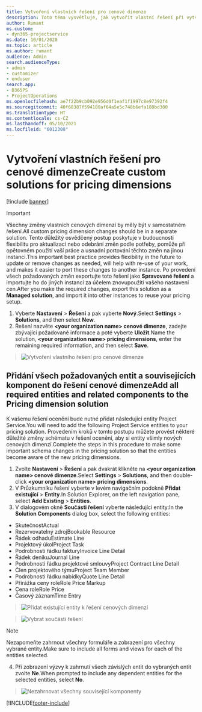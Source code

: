 ```yaml
---
title: Vytvoření vlastních řešení pro cenové dimenze
description: Toto téma vysvětluje, jak vytvořit vlastní řešení při vytváření vlastních cenových dimenzí.
author: Rumant
ms.custom:
- dyn365-projectservice
ms.date: 10/01/2020
ms.topic: article
ms.author: rumant
audience: Admin
search.audienceType:
- admin
- customizer
- enduser
search.app:
- D365PS
- ProjectOperations
ms.openlocfilehash: ae7f22b9cb092e956d0f1eaf1f1997c8e97392f4
ms.sourcegitcommit: 40f68387f594180af64a5e5c748b6efa188bd300
ms.translationtype: HT
ms.contentlocale: cs-CZ
ms.lasthandoff: 05/10/2021
ms.locfileid: "6012308"
---
```

# <a name="create-custom-solutions-for-pricing-dimensions"></a><span data-ttu-id="dc88a-103">Vytvoření vlastních řešení pro cenové dimenze</span><span class="sxs-lookup"><span data-stu-id="dc88a-103">Create custom solutions for pricing dimensions</span></span>

[!include [banner](../includes/psa-now-project-operations.md)]

> [!IMPORTANT]
> <span data-ttu-id="dc88a-104">Všechny změny vlastních cenových dimenzí by měly být v samostatném řešení.</span><span class="sxs-lookup"><span data-stu-id="dc88a-104">All custom pricing dimension changes should be in a separate solution.</span></span> <span data-ttu-id="dc88a-105">Tento důležitý osvědčený postup poskytuje v budoucnosti flexibilitu pro aktualizaci nebo odebrání změn podle potřeby, pomůže při opětovném použití vaší práce a usnadní portování těchto změn na jinou instanci.</span><span class="sxs-lookup"><span data-stu-id="dc88a-105">This important best practice provides flexibility in the future to update or remove changes as needed, will help with re-use of your work, and makes it easier to port these changes to another instance.</span></span> <span data-ttu-id="dc88a-106">Po provedení všech požadovaných změn exportujte toto řešení jako **Spravované řešení** a importujte ho do jiných instancí za účelem znovupoužití vašeho nastavení cen.</span><span class="sxs-lookup"><span data-stu-id="dc88a-106">After you make the required changes, export this solution as a **Managed solution**, and import it into other instances to reuse your pricing setup.</span></span>

1. <span data-ttu-id="dc88a-107">Vyberte **Nastavení** > **Řešení** a pak vyberte **Nový**.</span><span class="sxs-lookup"><span data-stu-id="dc88a-107">Select **Settings** > **Solutions**, and then select **New**.</span></span> 
2. <span data-ttu-id="dc88a-108">Řešení nazvěte **\<your organization name> cenové dimenze**, zadejte zbývající požadované informace a poté vyberte **Uložit**.</span><span class="sxs-lookup"><span data-stu-id="dc88a-108">Name the solution, **\<your organization name> pricing dimensions**, enter the remaining required information, and then select **Save**.</span></span>

> ![Vytvoření vlastního řešení pro cenové dimenze](media/Creation-of-custom-pricing-dimension-solution.PNG)
  
## <a name="add-all-required-entities-and-related-components-to-the-pricing-dimension-solution"></a><span data-ttu-id="dc88a-110">Přidání všech požadovaných entit a souvisejících komponent do řešení cenové dimenze</span><span class="sxs-lookup"><span data-stu-id="dc88a-110">Add all required entities and related components to the Pricing dimension solution</span></span>
<span data-ttu-id="dc88a-111">K vašemu řešení ocenění bude nutné přidat následující entity Project Service.</span><span class="sxs-lookup"><span data-stu-id="dc88a-111">You will need to add the following Project Service entities to your pricing solution.</span></span> <span data-ttu-id="dc88a-112">Provedením kroků v tomto postupu můžete provést některé důležité změny schématu v řešení ocenění, aby si entity všimly nových cenových dimenzí.</span><span class="sxs-lookup"><span data-stu-id="dc88a-112">Complete the steps in this procedure to make some important schema changes in the pricing solution so that the entities become aware of the new pricing dimensions.</span></span>

1. <span data-ttu-id="dc88a-113">Zvolte **Nastavení** > **Řešení** a pak dvakrát klikněte na **\<your organization name> cenové dimenze**.</span><span class="sxs-lookup"><span data-stu-id="dc88a-113">Select **Settings** > **Solutions**, and then double-click **\<your organization name> pricing dimensions**.</span></span> 
2. <span data-ttu-id="dc88a-114">V Průzkumníku řešení vyberte v levém navigačním podokně **Přidat existující** > **Entity**.</span><span class="sxs-lookup"><span data-stu-id="dc88a-114">In Solution Explorer, on the left navigation pane, select **Add Existing** > **Entities**.</span></span>
3. <span data-ttu-id="dc88a-115">V dialogovém okně **Součásti řešení** vyberte následující entity:</span><span class="sxs-lookup"><span data-stu-id="dc88a-115">In the **Solution Components** dialog box, select the following entities:</span></span>

- <span data-ttu-id="dc88a-116">Skutečnost</span><span class="sxs-lookup"><span data-stu-id="dc88a-116">Actual</span></span>
- <span data-ttu-id="dc88a-117">Rezervovatelný zdroj</span><span class="sxs-lookup"><span data-stu-id="dc88a-117">Bookable Resource</span></span>
- <span data-ttu-id="dc88a-118">Řádek odhadu</span><span class="sxs-lookup"><span data-stu-id="dc88a-118">Estimate Line</span></span>
- <span data-ttu-id="dc88a-119">Projektový úkol</span><span class="sxs-lookup"><span data-stu-id="dc88a-119">Project Task</span></span>
- <span data-ttu-id="dc88a-120">Podrobnosti řádku faktury</span><span class="sxs-lookup"><span data-stu-id="dc88a-120">Invoice Line Detail</span></span>
- <span data-ttu-id="dc88a-121">Řádek deníku</span><span class="sxs-lookup"><span data-stu-id="dc88a-121">Journal Line</span></span>
- <span data-ttu-id="dc88a-122">Podrobnosti řádku projektové smlouvy</span><span class="sxs-lookup"><span data-stu-id="dc88a-122">Project Contract Line Detail</span></span>
- <span data-ttu-id="dc88a-123">Člen projektového týmu</span><span class="sxs-lookup"><span data-stu-id="dc88a-123">Project Team Member</span></span>
- <span data-ttu-id="dc88a-124">Podrobnosti řádku nabídky</span><span class="sxs-lookup"><span data-stu-id="dc88a-124">Quote Line Detail</span></span>
- <span data-ttu-id="dc88a-125">Přirážka ceny role</span><span class="sxs-lookup"><span data-stu-id="dc88a-125">Role Price Markup</span></span>
- <span data-ttu-id="dc88a-126">Cena role</span><span class="sxs-lookup"><span data-stu-id="dc88a-126">Role Price</span></span> 
- <span data-ttu-id="dc88a-127">Časový záznam</span><span class="sxs-lookup"><span data-stu-id="dc88a-127">Time Entry</span></span> 

> ![Přidat existující entity k řešení cenových dimenzí](media/Existing-entities-to-PD-solution.png)

> ![Vybrat součásti řešení](media/Dimension-Components.png)

> [!NOTE]
> <span data-ttu-id="dc88a-130">Nezapomeňte zahrnout všechny formuláře a zobrazení pro všechny vybrané entity.</span><span class="sxs-lookup"><span data-stu-id="dc88a-130">Make sure to include all forms and views for each of the entities selected.</span></span>

4. <span data-ttu-id="dc88a-131">Při zobrazení výzvy k zahrnutí všech závislých entit do vybraných entit zvolte **Ne**.</span><span class="sxs-lookup"><span data-stu-id="dc88a-131">When prompted to include any dependent entities for the selected entities, select **No**.</span></span>

> ![Nezahrnovat všechny související komponenty](media/Do-not-include-required.png)




[!INCLUDE[footer-include](../includes/footer-banner.md)]